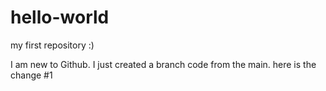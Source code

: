 # hello-world
my first repository :)


I am new to Github.
I just created a branch code from the main.
here is the change #1
